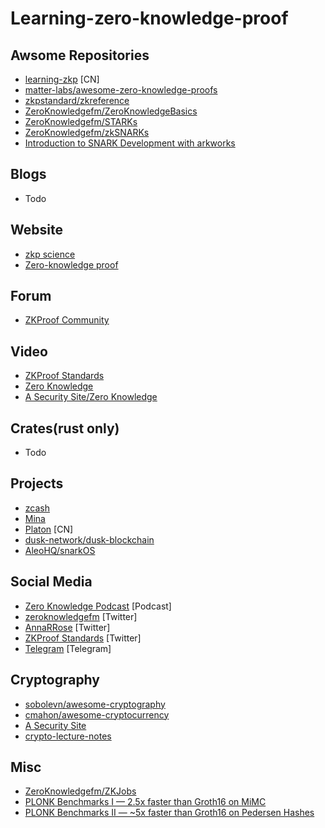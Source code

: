 # Learning-zero-knowledge-proof

## Awsome Repositories
- [learning-zkp](https://github.com/sec-bit/learning-zkp/blob/master/zkp-resource-list.md) [CN]
- [matter-labs/awesome-zero-knowledge-proofs](https://github.com/matter-labs/awesome-zero-knowledge-proofs)
- [zkpstandard/zkreference](https://github.com/zkpstandard/zkreference)
- [ZeroKnowledgefm/ZeroKnowledgeBasics](https://github.com/ZeroKnowledgefm/ZeroKnowledgeBasics)
- [ZeroKnowledgefm/STARKs](https://github.com/ZeroKnowledgefm/STARKs)
- [ZeroKnowledgefm/zkSNARKs](https://github.com/ZeroKnowledgefm/zkSNARKs)
- [Introduction to SNARK Development with arkworks](https://github.com/arkworks-rs/r1cs-tutorial)

## Blogs
- Todo
## Website
- [zkp science](https://zkp.science/)
- [Zero-knowledge proof](https://asecuritysite.com/encryption#zero2)
## Forum
- [ZKProof Community](https://community.zkproof.org/)

## Video
- [ZKProof Standards](https://www.youtube.com/channel/UC79GUI9SBNnfmJOQyHDrrPQ)
- [Zero Knowledge](https://www.youtube.com/channel/UCYWsYz5cKw4wZ9Mpe4kuM_g/featured)
- [A Security Site/Zero Knowledge](https://www.youtube.com/channel/UCl6oyLa4CblZRurgwZwpgPQ)

## Crates(rust only)
- Todo

## Projects
- [zcash](https://github.com/zcash/zcash)
- [Mina](https://github.com/MinaProtocol/mina)
- [Platon](https://github.com/PlatONnetwork) [CN]
- [dusk-network/dusk-blockchain](https://github.com/dusk-network/dusk-blockchain)
- [AleoHQ/snarkOS](https://github.com/AleoHQ/snarkOS)

## Social Media
- [Zero Knowledge Podcast](https://www.zeroknowledge.fm/) [Podcast]
- [zeroknowledgefm](https://twitter.com/zeroknowledgefm) [Twitter]
- [AnnaRRose](https://twitter.com/AnnaRRose) [Twitter]
- [ZKProof Standards](https://twitter.com/zkproof) [Twitter]
- [Telegram](https://t.me/joinchat/TORo7aknkYNLHmCM) [Telegram]

## Cryptography
- [sobolevn/awesome-cryptography](https://github.com/sobolevn/awesome-cryptography)
- [cmahon/awesome-cryptocurrency](https://github.com/cmahon/awesome-cryptocurrency)
- [A Security Site](https://asecuritysite.com/)
- [crypto-lecture-notes](https://github.com/SebastianElvis/crypto-lecture-notes)

## Misc
- [ZeroKnowledgefm/ZKJobs](https://github.com/ZeroKnowledgefm/ZKJobs)
- [PLONK Benchmarks I — 2.5x faster than Groth16 on MiMC](https://medium.com/aztec-protocol/plonk-benchmarks-2-5x-faster-than-groth16-on-mimc-9e1009f96dfe)
- [PLONK Benchmarks II — ~5x faster than Groth16 on Pedersen Hashes](https://medium.com/aztec-protocol/plonk-benchmarks-ii-5x-faster-than-groth16-on-pedersen-hashes-ea5285353db0)